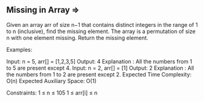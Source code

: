 Missing in Array  =>
----------------


Given an array arr of size n−1 that contains distinct integers in the range of 1 to n (inclusive), find the missing element. The array is a permutation of size n with one element missing. Return the missing element.

Examples:

Input: n = 5, arr[] = [1,2,3,5]
Output: 4
Explanation : All the numbers from 1 to 5 are present except 4.
Input: n = 2, arr[] = [1]
Output: 2
Explanation : All the numbers from 1 to 2 are present except 2.
Expected Time Complexity: O(n)
Expected Auxiliary Space: O(1)

Constraints:
1 ≤ n ≤ 105
1 ≤ arr[i] ≤ n
